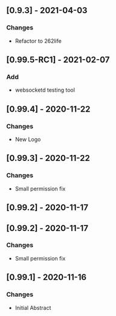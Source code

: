 ## [0.9.3] - 2021-04-03
### Changes
- Refactor to 262life

## [0.99.5-RC1] - 2021-02-07
### Add
- websocketd testing tool



## [0.99.4] - 2020-11-22
### Changes
- New Logo


## [0.99.3] - 2020-11-22
### Changes
- Small permission fix

## [0.99.2] - 2020-11-17

## [0.99.2] - 2020-11-17
### Changes
- Small permission fix

## [0.99.1] - 2020-11-16
### Changes
- Initial Abstract
